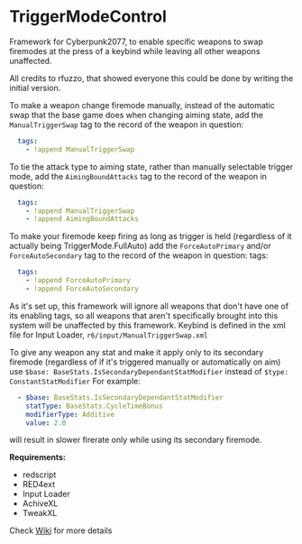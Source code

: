 # TriggerModeControl
Framework for Cyberpunk2077, to enable specific weapons to swap firemodes at the press of a keybind while leaving all other weapons unaffected.

All credits to rfuzzo, that showed everyone this could be done by writing the initial version.

To make a weapon change firemode manually, instead of the automatic swap that the base game does when changing aiming state, add the `ManualTriggerSwap` tag to the record of the weapon in question:
```yaml
  tags:
    - !append ManualTriggerSwap
```
To tie the attack type to aiming state, rather than manually selectable trigger mode, add the `AimingBoundAttacks` tag to the record of the weapon in question:
```yaml
  tags:
    - !append ManualTriggerSwap
    - !append AimingBoundAttacks
```
To make your firemode keep firing as long as trigger is held (regardless of it actually being TriggerMode.FullAuto) add the `ForceAutoPrimary` and/or `ForceAutoSecondary` tag to the record of the weapon in question:
tags:
```yaml
  tags:
    - !append ForceAutoPrimary
    - !append ForceAutoSecondary
```

As it's set up, this framework will ignore all weapons that don't have one of its enabling tags, so all weapons that aren't specifically brought into this system will be unaffected by this framework.
Keybind is defined in the xml file for Input Loader, `r6/input/ManualTriggerSwap.xml`

To give any weapon any stat and make it apply only to its secondary firemode (regardless of if it's triggered manually or automatically on aim) use `$base: BaseStats.IsSecondaryDependantStatModifier` instead of `$type: ConstantStatModifier`
For example:
```yaml
  - $base: BaseStats.IsSecondaryDependantStatModifier
    statType: BaseStats.CycleTimeBonus
    modifierType: Additive
    value: 2.0
```
will result in slower firerate only while using its secondary firemode.

**Requirements:**
-  redscript
-  RED4ext
-  Input Loader
-  AchiveXL
-  TweakXL

Check [Wiki](https://github.com/Seijaxx/TriggerModeControl/wiki) for more details
